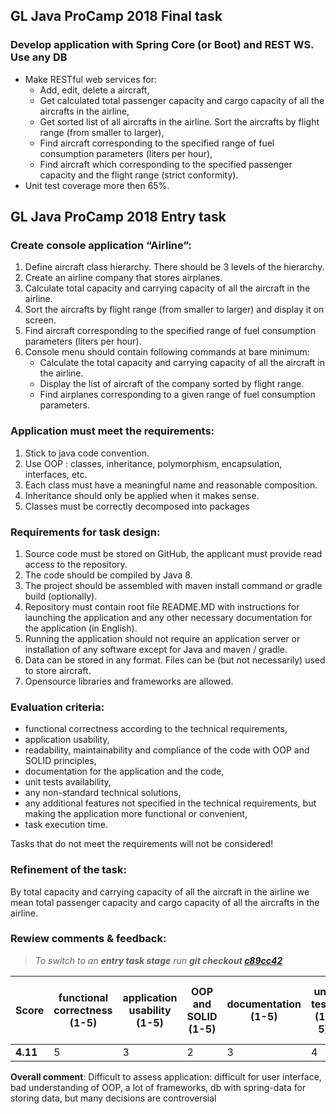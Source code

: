 ## GL Java ProCamp 2018 Final task

### Develop application with Spring Core (or Boot) and REST WS. Use any DB
* Make RESTful web services for:
    * Add, edit, delete a aircraft,
    * Get calculated total passenger capacity and cargo capacity of all the aircrafts in the airline,
    * Get sorted list of all aircrafts in the airline. Sort the aircrafts by flight range (from smaller to larger),
    * Find aircraft corresponding to the specified range of fuel consumption parameters (liters per hour),
    * Find aircraft which corresponding to the specified passenger capacity and the flight range (strict conformity).
* Unit test coverage more then 65%.


## GL Java ProCamp 2018 Entry task

### Create console application “Airline”:
1. Define aircraft class hierarchy. There should be 3 levels of the hierarchy.
2. Create an airline company that stores airplanes.
3. Calculate total capacity and carrying capacity of all the aircraft in the airline.
4. Sort the aircrafts by flight range (from smaller to larger) and display it on screen.
5. Find aircraft corresponding to the specified range of fuel consumption parameters (liters per hour).
6. Console menu should contain following commands at bare minimum:
    * Calculate the total capacity and carrying capacity of all the aircraft in the airline.
    * Display the list of aircraft of the company sorted by flight range.
    * Find airplanes corresponding to a given range of fuel consumption parameters.

### Application must meet the requirements:
1. Stick to java code convention.
2. Use OOP : classes, inheritance, polymorphism, encapsulation, interfaces, etc.
3. Each class must have a meaningful name and reasonable composition.
4. Inheritance should only be applied when it makes sense.
5. Classes must be correctly decomposed into packages

### Requirements for task design:
1. Source code must be stored on GitHub, the applicant must provide read access to the repository.
2. The code should be compiled by Java 8.
3. The project should be assembled with maven install command or gradle build (optionally).
4. Repository must contain root file README.MD with instructions for launching the application and any other necessary documentation for the application (in English).
5. Running the application should not require an application server or installation of any software except for Java and maven / gradle.
6. Data can be stored in any format.  Files can be (but not necessarily) used to store aircraft.
7. Opensource libraries and frameworks are allowed.

### Evaluation criteria:
* functional correctness according to the technical requirements,
* application usability,
* readability, maintainability and compliance of the code with OOP and SOLID principles,
* documentation for the application and  the code,
* unit tests availability,
* any non-standard technical solutions,
* any additional features not specified in the technical requirements, but making the application more functional or convenient,
* task execution time.

Tasks that do not meet the requirements will not be considered!

### Refinement of the task:
By total capacity and carrying capacity of all the aircraft in the airline we mean total passenger capacity and cargo capacity of all the aircrafts in the airline. 

### Rewiew comments & feedback:
>_To switch to an **entry task stage** run **git checkout [c89cc42](https://github.com/Olezha/Airline/tree/c89cc42dcbb56e653b7e9fd9db0a72b4b08f07c2)**_

Score | functional correctness (1-5) | application usability (1-5) | OOP and SOLID (1-5) | documentation (1-5) | unit tests (1-5) | non-standard technical solutions (y/n) | additional features (y/n) | fast completion time (y/n)
----- | ---------------------------- | -------------------------- | ------------------- | ------------------- | --------------- | ------------------------------------- | ------------------------- | -------------------------
**4.11** | 5 | 3 | 2 | 3 | 4 | y | n | y

**Overall comment**: Difficult to assess application: difficult for user interface, bad understanding of OOP, a lot of frameworks, db with spring-data for storing data, but many decisions are controversial
